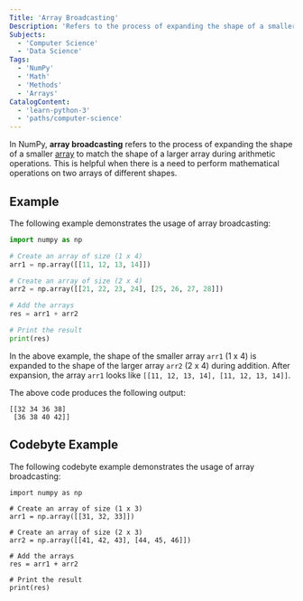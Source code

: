 ```yaml
---
Title: 'Array Broadcasting'
Description: 'Refers to the process of expanding the shape of a smaller array to match the shape of a larger array during arithmetic operations.'
Subjects:
  - 'Computer Science'
  - 'Data Science'
Tags:
  - 'NumPy'
  - 'Math'
  - 'Methods'
  - 'Arrays'
CatalogContent:
  - 'learn-python-3'
  - 'paths/computer-science'
---
```


In NumPy, **array broadcasting** refers to the process of expanding the shape of a smaller [array](https://www.codecademy.com/resources/docs/numpy/ndarray) to match the shape of a larger array during arithmetic operations. This is helpful when there is a need to perform mathematical operations on two arrays of different shapes.

## Example

The following example demonstrates the usage of array broadcasting:

```py
import numpy as np

# Create an array of size (1 x 4)
arr1 = np.array([[11, 12, 13, 14]])

# Create an array of size (2 x 4)
arr2 = np.array([[21, 22, 23, 24], [25, 26, 27, 28]])

# Add the arrays
res = arr1 + arr2

# Print the result
print(res)
```

In the above example, the shape of the smaller array `arr1` (1 x 4) is expanded to the shape of the larger array `arr2` (2 x 4) during addition. After expansion, the array `arr1` looks like `[[11, 12, 13, 14], [11, 12, 13, 14]]`.

The above code produces the following output:

```shell
[[32 34 36 38]
 [36 38 40 42]]
```

## Codebyte Example

The following codebyte example demonstrates the usage of array broadcasting:

```codebyte/python
import numpy as np

# Create an array of size (1 x 3)
arr1 = np.array([[31, 32, 33]])

# Create an array of size (2 x 3)
arr2 = np.array([[41, 42, 43], [44, 45, 46]])

# Add the arrays
res = arr1 + arr2

# Print the result
print(res)
```
